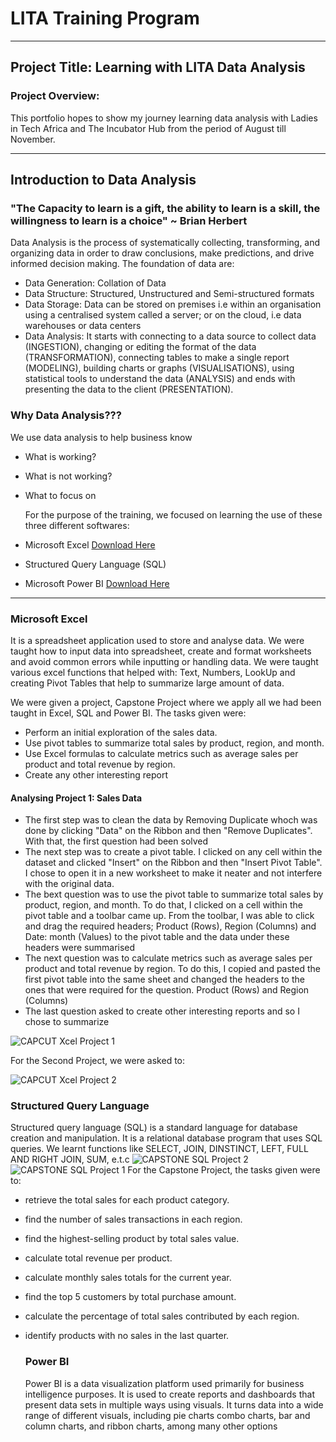 # LITA Training Program
---
## Project Title: Learning with LITA Data Analysis
### Project Overview: 
This portfolio hopes to show my journey learning data analysis with Ladies in Tech Africa and The Incubator Hub from the period of August till November. 

  ---
  ## Introduction to Data Analysis
  ### "The Capacity to learn is a gift, the ability to learn is a skill, the willingness to learn is a choice"  ~ Brian Herbert
  Data Analysis is the process of systematically collecting, transforming, and organizing data in order to draw conclusions, make predictions, and drive informed decision making. The foundation of data are: 
  - Data Generation: Collation of Data
  - Data Structure: Structured, Unstructured and Semi-structured formats
  - Data Storage: Data can be stored on premises i.e within an organisation using a centralised system called a server; or on the cloud, i.e data warehouses or data centers
  - Data Analysis: It starts with connecting to a data source to collect data (INGESTION), changing or editing the format of the data (TRANSFORMATION), connecting tables to make a single report (MODELING), building charts or graphs (VISUALISATIONS), using statistical tools to understand the data (ANALYSIS) and ends with presenting the data to the client (PRESENTATION).
  ### Why Data Analysis???
We use data analysis to help business know
- What is working?
- What is not working?
- What to focus on
  
  For the purpose of the training, we focused on learning the use of these three different softwares:
  
 - Microsoft Excel [Download Here](https://www.microsoft.com/en-ng)
  
 - Structured Query Language (SQL)
  
 - Microsoft Power BI [Download Here](https://www.microsoft.com/en-us/power-platform/products/power-bi)
  
  
  ---
  ### Microsoft Excel
  It is a spreadsheet application used to store and analyse data. We were taught how to input data into spreadsheet, create and format worksheets and avoid common errors while inputting or handling data. We were taught various excel functions that helped with: Text, Numbers, LookUp and creating Pivot Tables that help to summarize large amount of data. 
  
  We were given a project, Capstone Project where we apply all we had been taught in Excel, SQL and Power BI.
  The tasks given were: 
- Perform an initial exploration of the sales data.
- Use pivot tables to summarize total sales by product, region, and month.
- Use Excel formulas to calculate metrics such as average sales per product and total revenue by region.
- Create any other interesting report
  
#### Analysing Project 1: Sales Data
- The first step was to clean the data by Removing Duplicate whoch was done by clicking "Data" on the Ribbon and then "Remove Duplicates". With that, the first question had been solved
- The next step was to create a pivot table. I clicked on any cell within the dataset and clicked "Insert" on the Ribbon and then "Insert Pivot Table". I chose to open it in a new worksheet to make it neater and not interfere with the original data.
- The bext question was to use the pivot table to summarize total sales by product, region, and month. To do that, I clicked on a cell within the pivot table and a toolbar came up. From the toolbar, I was able to click and drag the required headers; Product (Rows), Region (Columns) and Date: month (Values) to the pivot table and the data under these headers were summarised
- The next question was to calculate metrics such as average sales per product and total revenue by region. To do this, I copied and pasted the first pivot table into the same sheet and changed the headers to the ones that were required for the question. Product (Rows) and Region (Columns)
- The last question asked to create other interesting reports and so I chose to summarize
  
![CAPCUT Xcel Project 1](https://github.com/user-attachments/assets/83424212-8029-4a77-8941-ee68841cbd49)

For the Second Project, we were asked to: 


  ![CAPCUT Xcel Project 2](https://github.com/user-attachments/assets/c61be763-4e7c-441b-b601-9723b071686e)



  ### Structured Query Language
  Structured query language (SQL) is a standard language for database creation and manipulation. It is a relational database program that uses SQL queries. We learnt functions like SELECT, JOIN, DINSTINCT, LEFT, FULL AND RIGHT JOIN, SUM, e.t.c 
![CAPSTONE SQL Project 2](https://github.com/user-attachments/assets/8ac757cd-c463-48bc-9ee7-6aa7d998747c)
![CAPSTONE SQL Project 1](https://github.com/user-attachments/assets/40f9111d-3425-4ee6-980d-1a26d4b6ccd1)
For the Capstone Project, the tasks given were to:
- retrieve the total sales for each product category.
- find the number of sales transactions in each region.
- find the highest-selling product by total sales value.
- calculate total revenue per product.
- calculate monthly sales totals for the current year.
- find the top 5 customers by total purchase amount.
- calculate the percentage of total sales contributed by each region.
- identify products with no sales in the last quarter.
  
  ### Power BI
  Power BI is a data visualization platform used primarily for business intelligence purposes. It is used to create reports and dashboards that present data sets in multiple ways using visuals. It turns data into a wide range of different visuals, including pie charts combo charts, bar and column charts, and ribbon charts, among many other options



















































